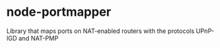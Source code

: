 # node-portmapper
Library that maps ports on NAT-enabled routers with the protocols UPnP-IGD and NAT-PMP
